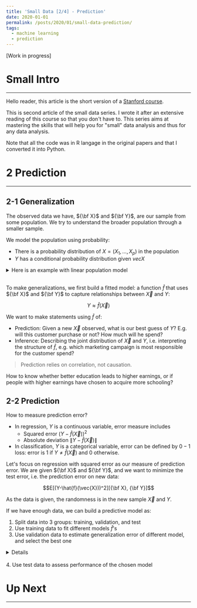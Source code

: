 ```yaml
---
title: 'Small Data [2/4] - Prediction'
date: 2020-01-01
permalink: /posts/2020/01/small-data-prediction/
tags:
  - machine learning
  - prediction
---
```


[Work in progress]

# Small Intro
---

Hello reader, this article is the short version of a [Stanford course](http://web.stanford.edu/~rjohari/teaching/notes/). 

This is second article of the small data series. I wrote it after an extensive reading of this course so that you don't have to.
This series aims at mastering the skills that will help you for "small" data analysis and thus for any data analysis.

Note that all the code was in R langage in the original papers and that I converted it into Python.

# 2 Prediction
---

## 2-1 Generalization

The observed data we have, ${\bf X}$ and ${\bf Y}$, are our sample from some population. 
We try to understand the broader population through a smaller sample.

We model the population using probability:
+ There is a probability distribution of $X=(X_1, ..., X_p)$ in the population
+ $Y$ has a conditional probability distribution given $vec{X}$

<details>
<summary>Here is an example with linear population model</summary>
<br>

$$Y=\beta_0 + \beta_1X_1 + ... + \beta_pX_p + \epsilon$$

where $\vec{X}$ is jointly multivariate normal (each $X_i$ follows a normal distribution), and
$\epsilon \sim N(0, \sigma^2)$ is independent of $\vec{X}$.

Suppose in a population that father's heights are normally distributed with mean $69$ inches
and variance $4$ inches.
If a father has height $X=x$, his child's height is normally distributed with mean $40+0.4.x$
and variance 3 inches.

Then the population model is that

$$Y=40+0.4.X + \epsilon$$

where $X \sim N(69, 4)$, $\epsilon \sim N(0, 3)$ and $X$ and $\epsilon$ are independant.
______________________________________________________________
</details>
<br>

To make generalizations, we first build a fitted model: a function $\hat{f}$ that uses
${\bf X}$ and ${\bf Y}$ to capture relationships between $\vec{X}$ and $Y$:

$$Y \approx \hat{f}(\vec{X})$$

We want to make statements using $\hat{f}$ of:
+ Prediction: Given a new $\vec{X}$ observed, what is our best guess of $Y$?
E.g. will this customer purchase or not? How much will he spend?
+ Inference: Describing the joint distribution of $\vec{X}$ and $Y$, i.e. 
interpreting the structure of $\hat{f}$,
e.g. which marketing campaign is most responsible for the customer spend?

> Prediction relies on correlation, not causation. 

How to know whether better education leads to higher earnings, or if people with 
higher earnings have chosen to acquire more schooling?

## 2-2 Prediction

How to measure prediction error?

+ In regression, $Y$ is a continuous variable,
error measure includes 
  + Squared error $(Y-\hat{f}(\vec{X}))^2$
  + Absolute deviation $\|Y-\hat{f}(\vec{X})\|$
+ In classification, $Y$ is a categorical variable,
error can be defined by $0-1$ loss: error is $1$ if $Y \neq \hat{f}(\vec{X})$ and $0$ 
otherwise.

Let's focus on regression with squared error as our measure of prediction error.
We are given ${\bf X}$ and ${\bf Y}$, and we want to minimize the test error, i.e. the prediction error on 
new data:

$$E[(Y-\hat{f}(\vec{X}))^2][{\bf X}, {\bf Y}]$$

As the data is given, the randomness is in the new sample $\vec{X}$ and $Y$.

If we have enough data, we can build a predictive model as:
1. Split data into 3 groups: training, validation, and test
2. Use training data to fit different models $\hat{f}$'s
3. Use validation data to estimate generalization error of different model, 
  and select the best one

  <details>
  <br>
  <ul>
    <li>Suppose samples $(\tilde{X}_1, \tilde{Y}_1), ..., (\tilde{X}_k, \tilde{Y}_k))$ 
    in the validation set</li>
    <li>For each fitted model \hat{f}, estimate the generalization error as</li>
    $$\frac{1}{k}\sum^k_{i=1}(\tilde{Y}_i-\hat{f}(\tilde{X_i}))^2$$
    <li>We choose the model with the lowest generalization error</li>
  </ul>
  ______________________________________________________________
  </details>
  <br>
4. Use test data to assess performance of the chosen model




# Up Next 
------

